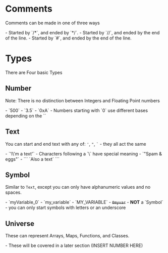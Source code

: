 
# Comments
<p>Comments can be made in one of three ways</p>
- Started by `/*`, and ended by `*/`.
- Started by `//`, and ended by the end of the line.
- Started by `#`, and ended by the end of the line.

# Types
<p>There are Four basic Types</p>

## Number
<p>Note: There is no distinction between Integers and Floating Point numbers</p>
- `500`
- `3.5`
- `0xA`
 - Numbers starting with `0<SOMETHING>` use different bases depending on the `<SOMETHING>`

## Text
<p>You can start and end text with any of: <code>'</code>, <code>"</code>, <code>`</code> - they all act the same</p>
- `'I\'m a text'`
 - Characters following a `\` have special meaning
- `"Spam & eggs"`
- ``` `Also a text` ```

## Symbol
<p>Similar to <code>Text</code>, except you can only have alphanumeric values and no spaces.</p>
- `myVariable_0`
- `my_variable`
- `MY_VARIABLE`
- <S><code>0myvar</code></S>
 - <b>NOT</b> a `Symbol` - you can only start symbols with letters or an underscore

## Universe
<p>These can represent Arrays, Maps, Functions, and Classes.</p>
- These will be covered in a later section (INSERT NUMBER HERE)




<!--
# 4a. Universes are created by using any of the three brackets: {([
  {} # an empty universe
  [] # also an empty universe
  () # yet another empty universe
# 4b. Universes don't do anything with their contents until asked
  {1, 2, 3}              # The contents are: `1, 2, 3`
  [a, /* foo */ b]       # The contents are: `a, /* foo */ b`  -- NOT `a, b`
  ( 'foo', "Bar", {} )   # The contents are: ` 'foo', "Bar", {} `
# 4c. TO do anything with a Universe, use the `!` 
-->















